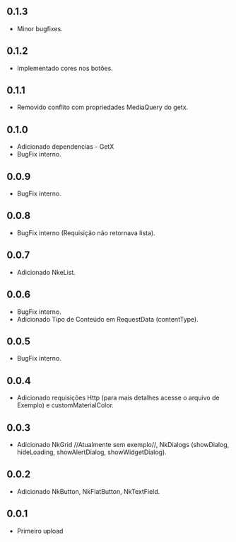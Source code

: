## 0.1.3

* Minor bugfixes.

## 0.1.2

* Implementado cores nos botões.

## 0.1.1

* Removido conflito com propriedades MediaQuery do getx.

## 0.1.0

* Adicionado dependencias - GetX
* BugFix interno.

## 0.0.9

* BugFix interno.

## 0.0.8

* BugFix interno (Requisição não retornava lista).

## 0.0.7

* Adicionado NkeList.

## 0.0.6

* BugFix interno.
* Adicionado Tipo de Conteúdo em RequestData (contentType).

## 0.0.5

* BugFix interno.

## 0.0.4

* Adicionado requisições Http (para mais detalhes acesse o arquivo de Exemplo) e customMaterialColor.

## 0.0.3

* Adicionado NkGrid //Atualmente sem exemplo//, NkDialogs (showDialog, hideLoading, showAlertDialog, showWidgetDialog).

## 0.0.2

* Adicionado NkButton, NkFlatButton, NkTextField.

## 0.0.1

* Primeiro upload
